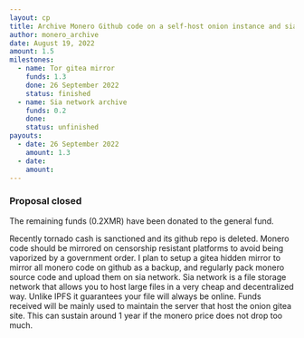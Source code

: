 ```yaml
---
layout: cp
title: Archive Monero Github code on a self-host onion instance and sia network
author: monero_archive
date: August 19, 2022
amount: 1.5
milestones:
  - name: Tor gitea mirror
    funds: 1.3
    done: 26 September 2022
    status: finished
  - name: Sia network archive
    funds: 0.2
    done:
    status: unfinished
payouts:
  - date: 26 September 2022
    amount: 1.3
  - date:
    amount:
---
```


### Proposal closed

The remaining funds (0.2XMR) have been donated to the general fund.

Recently tornado cash is sanctioned and its github repo is deleted. Monero code should be mirrored on censorship resistant platforms to avoid being vaporized by a government order. I plan to setup a gitea hidden mirror to mirror all monero code on github as a backup, and regularly pack monero source code and upload them on sia network. Sia network is a file storage network that allows you to host large files in a very cheap and decentralized way. Unlike IPFS it guarantees your file will always be online. Funds received will be mainly used to maintain the server that host the onion gitea site. This can sustain around 1 year if the monero price does not drop too much.
